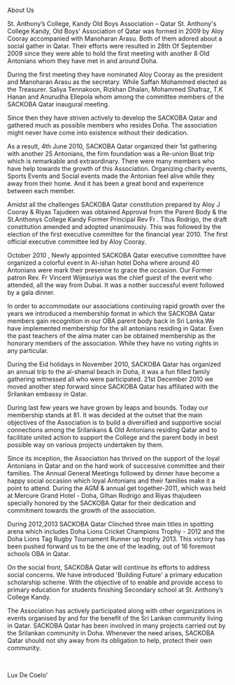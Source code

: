About Us

St. Anthony’s College, Kandy Old Boys Association – Qatar
St. Anthony's College Kandy, Old Boys' Association of Qatar was formed in 2009 by Aloy Cooray  accompanied with Manoharan Arasu. Both of them adored about a social gather in Qatar. Their efforts were  resulted in 28th Of September 2009 since they were able to hold the first meeting with another 8 Old  Antonians whom they have met in and around Doha.  

During the first meeting they have nominated Aloy Cooray as the president and Manoharan Arasu as the  secretary. While Saffan Mohammed elected as the Treasurer. Saliya Tennakoon, Rizkhan Dhalan,  Mohammed Shafraz, T.K Hanan and Anurudha Ellepola whom among the committee members of the  SACKOBA Qatar inaugural meeting.  

Since then they have striven actively to develop the SACKOBA Qatar and gathered much as possible  members who resides Doha. The association might never have come into existence without their  dedication. 

As a result, 4th June 2010, SACKOBA Qatar organized their 1st gathering with another 25 Antonians, the  firm foundation was a Re-union Boat trip which is remarkable and extraordinary. There were many  members who have help towards the growth of this Association. Organizing charity events, Sports Events  and Social events made the Antonian feel alive while they away from their home. And it has been a great  bond and experience between each member. 

Amidst all the challenges SACKOBA Qatar constitution prepared by Aloy J Cooray & Riyas Tajudeen was  obtained Approval from the Parent Body & the St.Anthonys College Kandy Former Principal Rev Fr . Titus Rodrigo, the draft constitution amended and adopted unanimously. This was followed by the election  of the first executive committee for the financial year 2010. The first official executive committee led by Aloy  Cooray.

October 2010 , Newly appointed SACKOBA Qatar executive committee have organized a colorful event in  Al-ishan hotel Doha where around 40 Antonians were mark their presence to grace the occasion. Our  Former patron Rev. Fr Vincent Wijesuriya was the chief guest of the event who attended, all the way from  Dubai. It was a nother successful event followed by a gala dinner.  

In order to accommodate our associations continuing rapid growth over the years we introduced a  membership format in which the SACKOBA Qatar members gain recognition in our OBA parent body back  in Sri Lanka.We have implemented membership for the all antonians residing in Qatar. Even the past  teachers of the alma mater can be obtained membership as the honorary members of the association. While they have no voting rights in any particular.  

During the Eid holidays in November 2010, SACKOBA Qatar has organized an annual trip to the al-shamal  beach in Doha, it was a fun filled family gathering witnessed all who were participated. 21st December 2010 we moved another step forward since SACKOBA Qatar has affiliated with the  Srilankan embassy in Qatar.  

During last few years we have grown by leaps and bounds. Today our membership stands at 81.  It was decided at the outset that the main objectives of the Association is to build a diversified and  supportive social connections among the Srilankans & Old Antonians residing Qatar and to facilitate united  action to support the College and the parent body in best possible way on various projects undertaken by  them. 

Since its inception, the Association has thrived on the support of the loyal Antonians in Qatar and on the  hard work of successive committee and their families. The Annual General Meetings followed by dinner  have become a happy social occasion which loyal Antonians and their families make it a point to attend.  During the AGM & annual get together-2011, which was held at Mercure Grand Hotel - Doha, GIhan  Rodrigo and Riyas thajudeen specially honored by the SACKOBA Qatar for their dedication and  commitment towards the growth of the association.  

During 2012,2013 SACKOBA Qatar Clinched three main titles in spotting arena which includes Doha Lions  Cricket Champions Trophy - 2012 and the Doha Lions Tag Rugby Tournament Runner up trophy 2013. This  victory has been pushed forward us to be the one of the leading, out of 16 foremost schools OBA in Qatar.  

On the social front, SACKOBA Qatar will continue its efforts to address social concerns. We have  introduced 'Building Future' a primary education scholarship scheme. With the objective of to enable and  provide access to primary education for students finishing Secondary school at St. Anthony’s College  Kandy.  

The Association has actively participated along with other organizations in events organised by and for the  benefit of the Sri Lankan community living in Qatar. SACKOBA Qatar has been involved in many projects  carried out by the Srilankan community in Doha. Whenever the need arises, SACKOBA Qatar should not  shy away from its obligation to help, protect their own community. 

​

Lux De Coelo'
